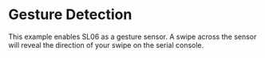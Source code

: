 Gesture Detection
==================

This example enables SL06 as a gesture sensor. A swipe across the sensor will reveal the direction of your swipe on the serial console.
